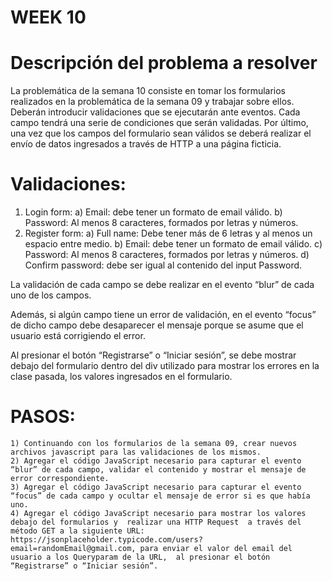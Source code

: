 # WEEK 10
# Descripción del problema a resolver
La problemática de la semana 10 consiste en tomar los formularios realizados en la problemática de la semana 09 y trabajar sobre ellos. Deberán introducir validaciones que se ejecutarán ante eventos. Cada campo tendrá una serie de condiciones que serán validadas. Por último, una vez que los campos del formulario sean válidos se deberá realizar el envío de datos ingresados a través de HTTP a una página ficticia.

# Validaciones:
1) Login form:
	a) Email: debe tener un formato de email válido.
	b) Password: Al menos 8 caracteres, formados por letras y números.
2) Register form:
	a) Full name: Debe tener más de 6 letras y al menos un espacio entre medio.
	b) Email: debe tener un formato de email válido.
	c) Password: Al menos 8 caracteres, formados por letras y números.
	d) Confirm password: debe ser igual al contenido del input Password.

La validación de cada campo se debe realizar en el evento “blur” de cada uno de los campos.

Además, si algún campo tiene un error de validación, en el evento “focus” de dicho campo debe desaparecer el mensaje porque se asume que el usuario está corrigiendo el error.

Al presionar el botón “Registrarse” o “Iniciar sesión”, se debe mostrar debajo del formulario dentro del div utilizado para mostrar los errores en la clase pasada, los valores ingresados en el formulario.

# PASOS:
	1) Continuando con los formularios de la semana 09, crear nuevos archivos javascript para las validaciones de los mismos.
	2) Agregar el código JavaScript necesario para capturar el evento “blur” de cada campo, validar el contenido y mostrar el mensaje de error correspondiente.
	3) Agregar el código JavaScript necesario para capturar el evento “focus” de cada campo y ocultar el mensaje de error si es que había uno.
	4) Agregar el código JavaScript necesario para mostrar los valores debajo del formularios y  realizar una HTTP Request  a través del método GET a la siguiente URL: https://jsonplaceholder.typicode.com/users?email=randomEmail@gmail.com, para enviar el valor del email del usuario a los Queryparam de la URL,  al presionar el botón “Registrarse” o “Iniciar sesión”.

